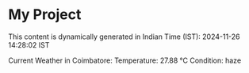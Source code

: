 # My Project

This content is dynamically generated in Indian Time (IST): 2024-11-26 14:28:02 IST


Current Weather in Coimbatore:
Temperature: 27.88 °C
Condition: haze
